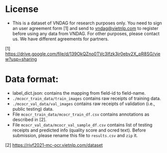 # License 
- This is a dataset of VNDAG for research purposes only. 
You need to sign an user agreement form [1] and send to vndag@vietnlp.com to register before using any data from VNDAG.
For other purposes, please contact us. We have different agreements for partners.

[1] https://drive.google.com/file/d/139OkQZno0TVc3Ifzk3jr0ebv2X_pR8SG/view?usp=sharing

# Data format:
- label_dict.json: contains the mapping from field-id to field-name. 
- `./mcocr_train_data/train_images` contains raw receipts of training data.
- `./mcocr_val_data/val_images` contains raw receipts of validation (i.e., public testing) data.
- File `mcocr_train_data/mcocr_train_df.csv` contains annotations as described in [2].
- File `mcocr_val_data/mcocr_val_sample_df.csv` contains list of testing receipts and predicted info (quality score and ocred text). Before submission, please rename this file to `results.csv` and `zip` it.

[2] https://rivf2021-mc-ocr.vietnlp.com/dataset
